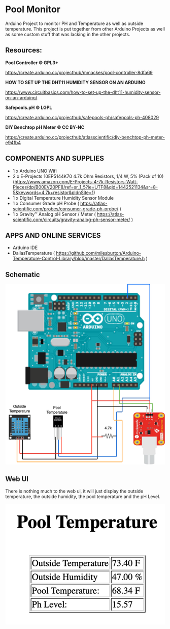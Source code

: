 # Pool Monitor

Arduino Project to monitor PH and Temperature as well as outside temperature.  This project is put together from other Arduino Projects as well as some custom stuff that was lacking in the other projects.

## Resources:

**Pool Controller © GPL3+**

https://create.arduino.cc/projecthub/mmackes/pool-controller-8dfa69

**HOW TO SET UP THE DHT11 HUMIDITY SENSOR ON AN ARDUINO**

https://www.circuitbasics.com/how-to-set-up-the-dht11-humidity-sensor-on-an-arduino/

**Safepools.pH © LGPL**

https://create.arduino.cc/projecthub/safepools-ph/safepools-ph-408029

**DIY Benchtop pH Meter © CC BY-NC**

https://create.arduino.cc/projecthub/atlasscientific/diy-benchtop-ph-meter-e94fb4


## COMPONENTS AND SUPPLIES

- 1 x Arduino UNO Wifi
- 2 x E-Projects 10EP5144K70 4.7k Ohm Resistors, 1/4 W, 5% (Pack of 10) (https://www.amazon.com/E-Projects-4-7k-Resistors-Watt-Pieces/dp/B00EV20PF8/ref=sr_1_5?ie=UTF8&qid=1442521134&sr=8-5&keywords=4.7k+resistor&pldnSite=1)
- 1 x Digital Temperature Humidity Sensor Module
- 1 x Consumer Grade pH Probe ( https://atlas-scientific.com/probes/consumer-grade-ph-probe/ )
- 1 x Gravity™ Analog pH Sensor / Meter ( https://atlas-scientific.com/circuits/gravity-analog-ph-sensor-meter/ )


## APPS AND ONLINE SERVICES

- Arduino IDE
- DallasTemperature ( https://github.com/milesburton/Arduino-Temperature-Control-Library/blob/master/DallasTemperature.h )

## Schematic

![](Schematic/PoolMonitor.png)

## Web UI

There is nothing much to the web ui, it will just display the outside temperature, the outside humidity, the pool temperature and the pH Level.

![](pictures/webui.png)
